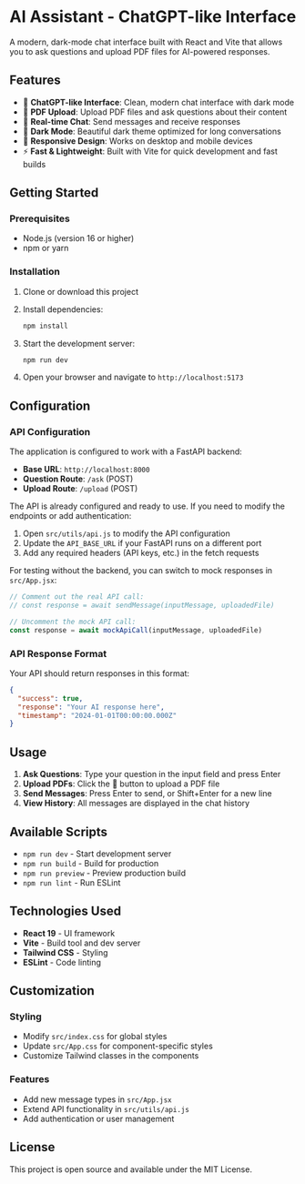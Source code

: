 # AI Assistant - ChatGPT-like Interface

A modern, dark-mode chat interface built with React and Vite that allows you to ask questions and upload PDF files for AI-powered responses.

## Features

- 🤖 **ChatGPT-like Interface**: Clean, modern chat interface with dark mode
- 📄 **PDF Upload**: Upload PDF files and ask questions about their content
- 💬 **Real-time Chat**: Send messages and receive responses
- 🌙 **Dark Mode**: Beautiful dark theme optimized for long conversations
- 📱 **Responsive Design**: Works on desktop and mobile devices
- ⚡ **Fast & Lightweight**: Built with Vite for quick development and fast builds

## Getting Started

### Prerequisites

- Node.js (version 16 or higher)
- npm or yarn

### Installation

1. Clone or download this project
2. Install dependencies:
   ```bash
   npm install
   ```

3. Start the development server:
   ```bash
   npm run dev
   ```

4. Open your browser and navigate to `http://localhost:5173`

## Configuration

### API Configuration

The application is configured to work with a FastAPI backend:

- **Base URL**: `http://localhost:8000`
- **Question Route**: `/ask` (POST)
- **Upload Route**: `/upload` (POST)

The API is already configured and ready to use. If you need to modify the endpoints or add authentication:

1. Open `src/utils/api.js` to modify the API configuration
2. Update the `API_BASE_URL` if your FastAPI runs on a different port
3. Add any required headers (API keys, etc.) in the fetch requests

For testing without the backend, you can switch to mock responses in `src/App.jsx`:

```javascript
// Comment out the real API call:
// const response = await sendMessage(inputMessage, uploadedFile)

// Uncomment the mock API call:
const response = await mockApiCall(inputMessage, uploadedFile)
```

### API Response Format

Your API should return responses in this format:

```json
{
  "success": true,
  "response": "Your AI response here",
  "timestamp": "2024-01-01T00:00:00.000Z"
}
```

## Usage

1. **Ask Questions**: Type your question in the input field and press Enter
2. **Upload PDFs**: Click the 📎 button to upload a PDF file
3. **Send Messages**: Press Enter to send, or Shift+Enter for a new line
4. **View History**: All messages are displayed in the chat history

## Available Scripts

- `npm run dev` - Start development server
- `npm run build` - Build for production
- `npm run preview` - Preview production build
- `npm run lint` - Run ESLint

## Technologies Used

- **React 19** - UI framework
- **Vite** - Build tool and dev server
- **Tailwind CSS** - Styling
- **ESLint** - Code linting

## Customization

### Styling
- Modify `src/index.css` for global styles
- Update `src/App.css` for component-specific styles
- Customize Tailwind classes in the components

### Features
- Add new message types in `src/App.jsx`
- Extend API functionality in `src/utils/api.js`
- Add authentication or user management

## License

This project is open source and available under the MIT License.
